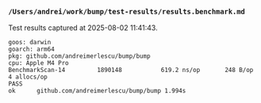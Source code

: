 ### `/Users/andrei/work/bump/test-results/results.benchmark.md` 

 Test results captured at 2025-08-02 11:41:43. 

```log
goos: darwin
goarch: arm64
pkg: github.com/andreimerlescu/bump/bump
cpu: Apple M4 Pro
BenchmarkScan-14    	 1890148	       619.2 ns/op	     248 B/op	       4 allocs/op
PASS
ok  	github.com/andreimerlescu/bump/bump	1.994s
```

